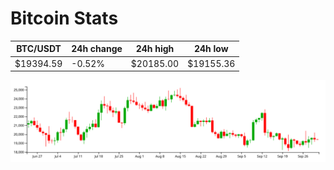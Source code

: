 # Bitcoin Stats

BTC/USDT|24h change|24h high|24h low|
|---|---|---|---|
|$19394.59|-0.52%|$20185.00|$19155.36|

<img src="./chart.svg">
